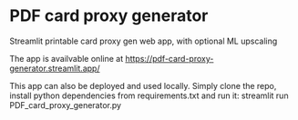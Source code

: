 # PDF card proxy generator
Streamlit printable card proxy gen web app, with optional ML upscaling

The app is availvable online at https://pdf-card-proxy-generator.streamlit.app/

This app can also be deployed and used locally. Simply clone the repo, install python dependencies from requirements.txt and run it: streamlit run PDF_card_proxy_generator.py
